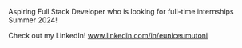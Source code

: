 Aspiring Full Stack Developer who is looking for full-time internships Summer 2024!

Check out my LinkedIn!
www.linkedin.com/in/euniceumutoni 
